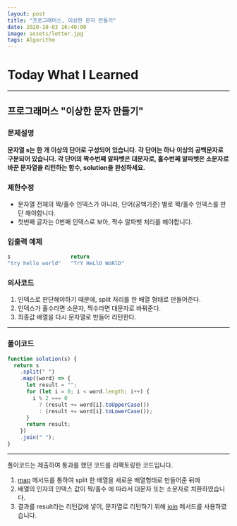 ```yaml
---
layout: post
title: "프로그래머스, 이상한 문자 만들기"
date: 2020-10-03 16:40:00
image: assets/letter.jpg
tags: Algorithm
---
```


# Today What I Learned

<hr>

## 프로그래머스 "이상한 문자 만들기"

### 문제설명

**문자열 s는 한 개 이상의 단어로 구성되어 있습니다. 각 단어는 하나 이상의 공백문자로 구분되어 있습니다. 각 단어의 짝수번째 알파벳은 대문자로, 홀수번째 알파벳은 소문자로 바꾼 문자열을 리턴하는 함수, solution을 완성하세요.**

### 제한수정

- 문자열 전체의 짝/홀수 인덱스가 아니라, 단어(공백기준) 별로 짝/홀수 인덱스를 판단 해야합니다.
- 첫번째 글자는 0번째 인덱스로 보아, 짝수 알파벳 처리를 해야합니다.

### 입출력 예제

```javascript
s	                return
"try hello world"	"TrY HeLlO WoRlD"
```

### 의사코드

1. 인덱스로 판단해야하기 때문에, split 처리를 한 배열 형태로 만들어준다.
2. 인덱스가 홀수라면 소문자, 짝수라면 대문자로 바꿔준다.
3. 최종값 배열을 다시 문자열로 만들어 리턴한다.

<hr>

### 풀이코드

```js
function solution(s) {
  return s
    .split(" ")
    .map((word) => {
      let result = "";
      for (let i = 0; i < word.length; i++) {
        i % 2 === 0
          ? (result += word[i].toUpperCase())
          : (result += word[i].toLowerCase());
      }
      return result;
    })
    .join(" ");
}
```

<hr>

풀이코드는 제출하여 통과를 했던 코드를 리팩토링한 코드입니다.

1. [map](https://developer.mozilla.org/ko/docs/Web/JavaScript/Reference/Global_Objects/Array/map) 메서드를 통하여 split 한 배열을 새로운 배열형태로 만들어준 뒤에
2. 배열의 인자의 인덱스 값이 짝/홀수 에 따라서 대문자 또는 소문자로 치환하였습니다.
3. 결과를 result라는 리턴값에 넣어, 문자열로 리턴하기 위해 [join](https://developer.mozilla.org/ko/docs/Web/JavaScript/Reference/Global_Objects/Array/join) 메서드를 사용하였습니다.
